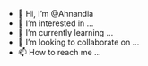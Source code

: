 - 👋 Hi, I’m @Ahnandia
- 👀 I’m interested in ...
- 🌱 I’m currently learning ...
- 💞️ I’m looking to collaborate on ...
- 📫 How to reach me ...

<!---
Ahnandia/Ahnandia is a ✨ special ✨ repository because its `README.md` (this file) appears on your GitHub profile.
You can click the Preview link to take a look at your changes.
--->
